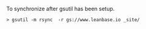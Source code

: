 To synchronize after gsutil has been setup.

```
> gsutil -m rsync  -r gs://www.leanbase.io _site/
```
